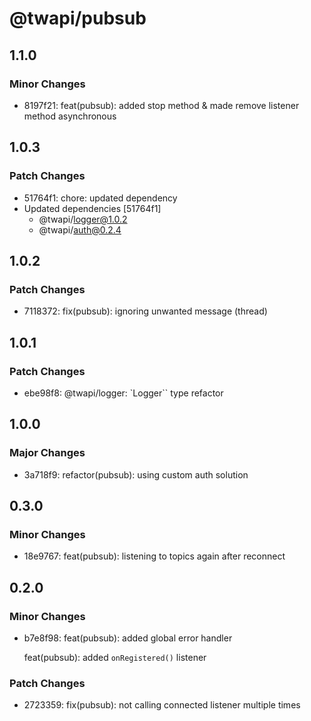 # @twapi/pubsub

## 1.1.0

### Minor Changes

- 8197f21: feat(pubsub): added stop method & made remove listener method asynchronous

## 1.0.3

### Patch Changes

- 51764f1: chore: updated dependency
- Updated dependencies [51764f1]
  - @twapi/logger@1.0.2
  - @twapi/auth@0.2.4

## 1.0.2

### Patch Changes

- 7118372: fix(pubsub): ignoring unwanted message (thread)

## 1.0.1

### Patch Changes

- ebe98f8: @twapi/logger: `Logger`` type refactor

## 1.0.0

### Major Changes

- 3a718f9: refactor(pubsub): using custom auth solution

## 0.3.0

### Minor Changes

- 18e9767: feat(pubsub): listening to topics again after reconnect

## 0.2.0

### Minor Changes

- b7e8f98: feat(pubsub): added global error handler

  feat(pubsub): added `onRegistered()` listener

### Patch Changes

- 2723359: fix(pubsub): not calling connected listener multiple times
